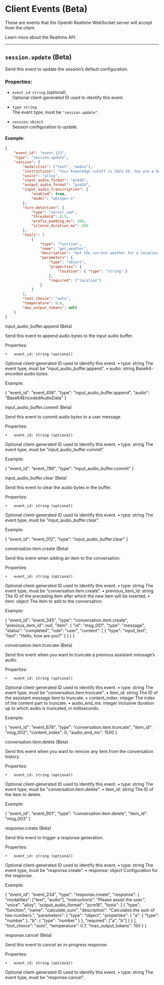 # Client Events (Beta)

These are events that the OpenAI Realtime WebSocket server will accept from the client.

Learn more about the Realtime API.

---

## `session.update` (Beta)

Send this event to update the session’s default configuration.

### Properties:

- `event_id`: `string` (optional)  
  Optional client-generated ID used to identify this event.

- `type`: `string`  
  The event type, must be `"session.update"`.

- `session`: `object`  
  Session configuration to update.

#### Example:

```json
{
    "event_id": "event_123",
    "type": "session.update",
    "session": {
        "modalities": ["text", "audio"],
        "instructions": "Your knowledge cutoff is 2023-10. You are a helpful assistant.",
        "voice": "alloy",
        "input_audio_format": "pcm16",
        "output_audio_format": "pcm16",
        "input_audio_transcription": {
            "enabled": true,
            "model": "whisper-1"
        },
        "turn_detection": {
            "type": "server_vad",
            "threshold": 0.5,
            "prefix_padding_ms": 300,
            "silence_duration_ms": 200
        },
        "tools": [
            {
                "type": "function",
                "name": "get_weather",
                "description": "Get the current weather for a location.",
                "parameters": {
                    "type": "object",
                    "properties": {
                        "location": { "type": "string" }
                    },
                    "required": ["location"]
                }
            }
        ],
        "tool_choice": "auto",
        "temperature": 0.8,
        "max_output_tokens": null
    }
}
```
input_audio_buffer.append (Beta)

Send this event to append audio bytes to the input audio buffer.

Properties:

	•	event_id: string (optional)
Optional client-generated ID used to identify this event.
	•	type: string
The event type, must be "input_audio_buffer.append".
	•	audio: string
Base64-encoded audio bytes.

Example:

{
    "event_id": "event_456",
    "type": "input_audio_buffer.append",
    "audio": "Base64EncodedAudioData"
}

input_audio_buffer.commit (Beta)

Send this event to commit audio bytes to a user message.

Properties:

	•	event_id: string (optional)
Optional client-generated ID used to identify this event.
	•	type: string
The event type, must be "input_audio_buffer.commit".

Example:

{
    "event_id": "event_789",
    "type": "input_audio_buffer.commit"
}

input_audio_buffer.clear (Beta)

Send this event to clear the audio bytes in the buffer.

Properties:

	•	event_id: string (optional)
Optional client-generated ID used to identify this event.
	•	type: string
The event type, must be "input_audio_buffer.clear".

Example:

{
    "event_id": "event_012",
    "type": "input_audio_buffer.clear"
}

conversation.item.create (Beta)

Send this event when adding an item to the conversation.

Properties:

	•	event_id: string (optional)
Optional client-generated ID used to identify this event.
	•	type: string
The event type, must be "conversation.item.create".
	•	previous_item_id: string
The ID of the preceding item after which the new item will be inserted.
	•	item: object
The item to add to the conversation.

Example:

{
    "event_id": "event_345",
    "type": "conversation.item.create",
    "previous_item_id": null,
    "item": {
        "id": "msg_001",
        "type": "message",
        "status": "completed",
        "role": "user",
        "content": [
            {
                "type": "input_text",
                "text": "Hello, how are you?"
            }
        ]
    }
}

conversation.item.truncate (Beta)

Send this event when you want to truncate a previous assistant message’s audio.

Properties:

	•	event_id: string (optional)
Optional client-generated ID used to identify this event.
	•	type: string
The event type, must be "conversation.item.truncate".
	•	item_id: string
The ID of the assistant message item to truncate.
	•	content_index: integer
The index of the content part to truncate.
	•	audio_end_ms: integer
Inclusive duration up to which audio is truncated, in milliseconds.

Example:

{
    "event_id": "event_678",
    "type": "conversation.item.truncate",
    "item_id": "msg_002",
    "content_index": 0,
    "audio_end_ms": 1500
}

conversation.item.delete (Beta)

Send this event when you want to remove any item from the conversation history.

Properties:

	•	event_id: string (optional)
Optional client-generated ID used to identify this event.
	•	type: string
The event type, must be "conversation.item.delete".
	•	item_id: string
The ID of the item to delete.

Example:

{
    "event_id": "event_901",
    "type": "conversation.item.delete",
    "item_id": "msg_003"
}

response.create (Beta)

Send this event to trigger a response generation.

Properties:

	•	event_id: string (optional)
Optional client-generated ID used to identify this event.
	•	type: string
The event type, must be "response.create".
	•	response: object
Configuration for the response.

Example:

{
    "event_id": "event_234",
    "type": "response.create",
    "response": {
        "modalities": ["text", "audio"],
        "instructions": "Please assist the user.",
        "voice": "alloy",
        "output_audio_format": "pcm16",
        "tools": [
            {
                "type": "function",
                "name": "calculate_sum",
                "description": "Calculates the sum of two numbers.",
                "parameters": {
                    "type": "object",
                    "properties": {
                        "a": { "type": "number" },
                        "b": { "type": "number" }
                    },
                    "required": ["a", "b"]
                }
            }
        ],
        "tool_choice": "auto",
        "temperature": 0.7,
        "max_output_tokens": 150
    }
}

response.cancel (Beta)

Send this event to cancel an in-progress response.

Properties:

	•	event_id: string (optional)
Optional client-generated ID used to identify this event.
	•	type: string
The event type, must be "response.cancel".
